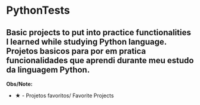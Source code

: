 # PythonTests
## Basic projects to put into practice functionalities I learned while studying Python language. Projetos basicos para por em pratica funcionalidades que aprendi durante meu estudo da linguagem Python.
**Obs/Note:**

- ★ - Projetos favoritos/ Favorite Projects
